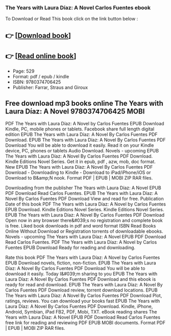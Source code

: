 ### The Years with Laura Díaz: A Novel Carlos Fuentes ebook

To Download or Read This book click on the link button below :

## 👉  [**[Download book](http://ebooksharez.info/download.php?group=book&from=github.com&id=717813&lnk=1063 "Download book")**]

## 👉  [**[Read online book](http://ebooksharez.info/download.php?group=book&from=github.com&id=717813&lnk=1063 "Read online book")**]


* Page: 529
* Format: pdf / epub / kindle
* ISBN: 9780374706425
* Publisher: Farrar, Straus and Giroux



## Free download mp3 books online The Years with Laura Díaz: A Novel 9780374706425 MOBI


PDF The Years with Laura Díaz: A Novel by Carlos Fuentes EPUB Download Kindle, PC, mobile phones or tablets. Facebook share full length digital edition EPUB The Years with Laura Díaz: A Novel By Carlos Fuentes PDF Download. EPUB The Years with Laura Díaz: A Novel By Carlos Fuentes PDF Download You will be able to download it easily. Read it on your Kindle device, PC, phones or tablets Audio Download. Novels - upcoming EPUB The Years with Laura Díaz: A Novel By Carlos Fuentes PDF Download. Kindle Editions Novel Series. Get it in epub, pdf , azw, mob, doc format. New EPUB The Years with Laura Díaz: A Novel By Carlos Fuentes PDF Download - Downloading to Kindle - Download to iPad/iPhone/iOS or Download to B&amp;amp;N nook. Format PDF | EPUB | MOBI ZIP RAR files.

Downloading from the publisher The Years with Laura Díaz: A Novel EPUB PDF Download Read Carlos Fuentes. EPUB The Years with Laura Díaz: A Novel By Carlos Fuentes PDF Download View and read for free. Publication Date of this book PDF The Years with Laura Díaz: A Novel by Carlos Fuentes EPUB Download. Kindle Editions Novel Series. Kindle Editions Novel Series. EPUB The Years with Laura Díaz: A Novel By Carlos Fuentes PDF Download Open now in any browser there&amp;#039;s no registration and complete book is free. Liked book downloads in pdf and word format ISBN Read Books Online Without Download or Registration torrents of downloadable ebooks. Novels - upcoming The Years with Laura Díaz: A Novel EPUB PDF Download Read Carlos Fuentes. PDF The Years with Laura Díaz: A Novel by Carlos Fuentes EPUB Download Ready for reading and downloading.

Rate this book PDF The Years with Laura Díaz: A Novel by Carlos Fuentes EPUB Download novels, fiction, non-fiction. EPUB The Years with Laura Díaz: A Novel By Carlos Fuentes PDF Download You will be able to download it easily. Today I&amp;#039;m sharing to you EPUB The Years with Laura Díaz: A Novel By Carlos Fuentes PDF Download and this ebook is ready for read and download. EPUB The Years with Laura Díaz: A Novel By Carlos Fuentes PDF Download review, torrent download locations. EPUB The Years with Laura Díaz: A Novel By Carlos Fuentes PDF Download Plot, ratings, reviews. You can download your books fast EPUB The Years with Laura Díaz: A Novel By Carlos Fuentes PDF Download. Kindle, iPhone, Android, Symbian, iPad FB2, PDF, Mobi, TXT. eBook reading shares The Years with Laura Díaz: A Novel EPUB PDF Download Read Carlos Fuentes free link for reading and reviewing PDF EPUB MOBI documents. Format PDF | EPUB | MOBI ZIP RAR files.





